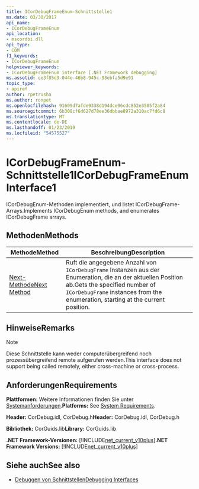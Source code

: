 ```yaml
---
title: ICorDebugFrameEnum-Schnittstelle1
ms.date: 03/30/2017
api_name:
- ICorDebugFrameEnum
api_location:
- mscordbi.dll
api_type:
- COM
f1_keywords:
- ICorDebugFrameEnum
helpviewer_keywords:
- ICorDebugFrameEnum interface [.NET Framework debugging]
ms.assetid: ee3f85d3-044e-46b8-945c-93ebfa5d9e91
topic_type:
- apiref
author: rpetrusha
ms.author: ronpet
ms.openlocfilehash: 91609d7afde9338d194dce96cdc852e3505f2a84
ms.sourcegitcommit: 6b308cf6d627d78ee36dbbae8972a310ac7fd6c8
ms.translationtype: MT
ms.contentlocale: de-DE
ms.lasthandoff: 01/23/2019
ms.locfileid: "54575527"
---
```

# <a name="icordebugframeenum-interface1"></a><span data-ttu-id="10c68-102">ICorDebugFrameEnum-Schnittstelle1</span><span class="sxs-lookup"><span data-stu-id="10c68-102">ICorDebugFrameEnum Interface1</span></span>
<span data-ttu-id="10c68-103">ICorDebugEnum-Methoden implementiert, und listet ICorDebugFrame-Arrays.</span><span class="sxs-lookup"><span data-stu-id="10c68-103">Implements ICorDebugEnum methods, and enumerates ICorDebugFrame arrays.</span></span>  
  
## <a name="methods"></a><span data-ttu-id="10c68-104">Methoden</span><span class="sxs-lookup"><span data-stu-id="10c68-104">Methods</span></span>  
  
|<span data-ttu-id="10c68-105">Methode</span><span class="sxs-lookup"><span data-stu-id="10c68-105">Method</span></span>|<span data-ttu-id="10c68-106">Beschreibung</span><span class="sxs-lookup"><span data-stu-id="10c68-106">Description</span></span>|  
|------------|-----------------|  
|[<span data-ttu-id="10c68-107">Next-Methode</span><span class="sxs-lookup"><span data-stu-id="10c68-107">Next Method</span></span>](../../../../docs/framework/unmanaged-api/debugging/icordebugframeenum-next-method.md)|<span data-ttu-id="10c68-108">Ruft die angegebene Anzahl von `ICorDebugFrame` Instanzen aus der Enumeration, die an der aktuellen Position ab.</span><span class="sxs-lookup"><span data-stu-id="10c68-108">Gets the specified number of `ICorDebugFrame` instances from the enumeration, starting at the current position.</span></span>|  
  
## <a name="remarks"></a><span data-ttu-id="10c68-109">Hinweise</span><span class="sxs-lookup"><span data-stu-id="10c68-109">Remarks</span></span>  
  
> [!NOTE]
>  <span data-ttu-id="10c68-110">Diese Schnittstelle kann weder computerübergreifend noch prozessübergreifend remote aufgerufen werden.</span><span class="sxs-lookup"><span data-stu-id="10c68-110">This interface does not support being called remotely, either cross-machine or cross-process.</span></span>  
  
## <a name="requirements"></a><span data-ttu-id="10c68-111">Anforderungen</span><span class="sxs-lookup"><span data-stu-id="10c68-111">Requirements</span></span>  
 <span data-ttu-id="10c68-112">**Plattformen:** Weitere Informationen finden Sie unter [Systemanforderungen](../../../../docs/framework/get-started/system-requirements.md).</span><span class="sxs-lookup"><span data-stu-id="10c68-112">**Platforms:** See [System Requirements](../../../../docs/framework/get-started/system-requirements.md).</span></span>  
  
 <span data-ttu-id="10c68-113">**Header:** CorDebug.idl, CorDebug.h</span><span class="sxs-lookup"><span data-stu-id="10c68-113">**Header:** CorDebug.idl, CorDebug.h</span></span>  
  
 <span data-ttu-id="10c68-114">**Bibliothek:** CorGuids.lib</span><span class="sxs-lookup"><span data-stu-id="10c68-114">**Library:** CorGuids.lib</span></span>  
  
 <span data-ttu-id="10c68-115">**.NET Framework-Versionen:** [!INCLUDE[net_current_v10plus](../../../../includes/net-current-v10plus-md.md)]</span><span class="sxs-lookup"><span data-stu-id="10c68-115">**.NET Framework Versions:** [!INCLUDE[net_current_v10plus](../../../../includes/net-current-v10plus-md.md)]</span></span>  
  
## <a name="see-also"></a><span data-ttu-id="10c68-116">Siehe auch</span><span class="sxs-lookup"><span data-stu-id="10c68-116">See also</span></span>
- [<span data-ttu-id="10c68-117">Debuggen von Schnittstellen</span><span class="sxs-lookup"><span data-stu-id="10c68-117">Debugging Interfaces</span></span>](../../../../docs/framework/unmanaged-api/debugging/debugging-interfaces.md)
